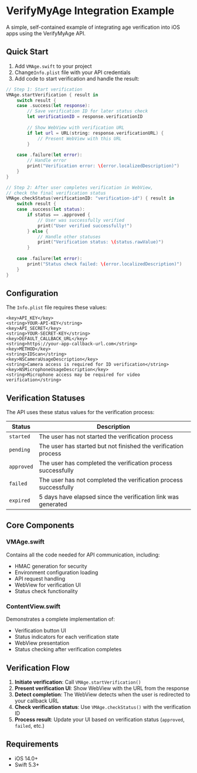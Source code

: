 # VerifyMyAge Integration Example

A simple, self-contained example of integrating age verification into iOS apps using the VerifyMyAge API.

## Quick Start

1. Add `VMAge.swift` to your project
2. Change`Info.plist` file with your API credentials
3. Add code to start verification and handle the result:

```swift
// Step 1: Start verification
VMAge.startVerification { result in
    switch result {
    case .success(let response):
        // Save verification ID for later status check
        let verificationID = response.verificationID
        
        // Show WebView with verification URL
        if let url = URL(string: response.verificationURL) {
            // Present WebView with this URL
        }
        
    case .failure(let error):
        // Handle error
        print("Verification error: \(error.localizedDescription)")
    }
}

// Step 2: After user completes verification in WebView,
// check the final verification status
VMAge.checkStatus(verificationID: "verification-id") { result in
    switch result {
    case .success(let status):
        if status == .approved {
            // User was successfully verified
            print("User verified successfully!")
        } else {
            // Handle other statuses
            print("Verification status: \(status.rawValue)")
        }
        
    case .failure(let error):
        print("Status check failed: \(error.localizedDescription)")
    }
}
```

## Configuration

The `Info.plist` file requires these values:

```
<key>API_KEY</key>
<string>YOUR-API-KEY</string>
<key>API_SECRET</key>
<string>YOUR-SECRET-KEY</string>
<key>DEFAULT_CALLBACK_URL</key>
<string>https://your-app-callback-url.com</string>
<key>METHOD</key>
<string>IDScan</string>
<key>NSCameraUsageDescription</key>
<string>Camera access is required for ID verification</string>
<key>NSMicrophoneUsageDescription</key>
<string>Microphone access may be required for video verification</string>
```

## Verification Statuses

The API uses these status values for the verification process:

| Status | Description |
|--------|-------------|
| `started` | The user has not started the verification process |
| `pending` | The user has started but not finished the verification process |
| `approved` | The user has completed the verification process successfully |
| `failed` | The user has not completed the verification process successfully |
| `expired` | 5 days have elapsed since the verification link was generated |

## Core Components

### VMAge.swift
Contains all the code needed for API communication, including:
- HMAC generation for security
- Environment configuration loading
- API request handling
- WebView for verification UI
- Status check functionality

### ContentView.swift
Demonstrates a complete implementation of:
- Verification button UI
- Status indicators for each verification state
- WebView presentation
- Status checking after verification completes

## Verification Flow

1. **Initiate verification**: Call `VMAge.startVerification()`
2. **Present verification UI**: Show WebView with the URL from the response
3. **Detect completion**: The WebView detects when the user is redirected to your callback URL
4. **Check verification status**: Use `VMAge.checkStatus()` with the verification ID
5. **Process result**: Update your UI based on verification status (`approved`, `failed`, etc.)


## Requirements

- iOS 14.0+
- Swift 5.3+
